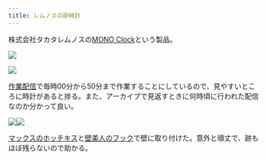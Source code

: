 ```yaml
---
title: レムノスの掛時計
---
```

株式会社タカタレムノスの[MONO Clock](https://www.amazon.co.jp/dp/B004UIT8BK)という製品。

![](https://lh5.googleusercontent.com/kFNTB3HS2Ggub2wysqgu9in-3kk4la_ntHjJIAvTAj1UdgXE5LrBEnvunQgEXv2BqyENkkGt03PUF2EJHPlNtAkZzlUAHc1fQVh-LsDK0kqfKElzC-wzzsVcCuuIdgalBsr7jxuziojCNke_bG3GEQ)

![](https://lh4.googleusercontent.com/MXNyh-msU_uhRTscdiScrT6gIaOB5J5hS-8yAp-IZubXs_HX4BZTU4h6xBuIeFbGluWbyiiJQBCEKi4RPZOhsRJVj8c0T9d0P2JS3xWs1TWFRsGG-vle7K3wNqF7Ncv9WbxOiyykrOpGtC-G2N_ZdA)

[作業配信](https://www.youtube.com/channel/UC5s-KpSDGzxWPWNv94PnJHw)で毎時00分から50分まで作業することにしているので、見やすいところに時計があると捗る。また、アーカイブで見返すときに何時頃に行われた配信なのか分かって良い。

![](https://lh3.googleusercontent.com/59_9voUwESRoW2Wz0nPyqv9cewoOOvY5U0B-K3rjTSYd6FDaMg2vQ3MOfQuMrPQXE3roqAgWnE9U3Ve18IDO9fycCZH2Ui4_0nNgKtyJFqeT69vtljVPXUAffKVVq6959iYN9o9BK4wijWXxqM0tCQ)![](https://lh6.googleusercontent.com/oEbTe1jnh1x9v5IsTDb71nIP-zkZnL5CkdsMzJs9fWgauxfqRZXMF1TjmV-jXYTJp4sQoRJS56ZliHpWTCjMoOJI6CdHZ7IRLB3SFlvySUOAKG_PN1XiAv62FSCf_st6ieY-_Q_L9d4gEZPv-PjH6A)

[マックスのホッチキス](https://www.amazon.co.jp/dp/B000O9WRWG)と[壁美人のフック](https://www.amazon.co.jp/dp/B00CU78TDG)で壁に取り付けた。意外と頑丈で、跡もほぼ残らないので助かる。
